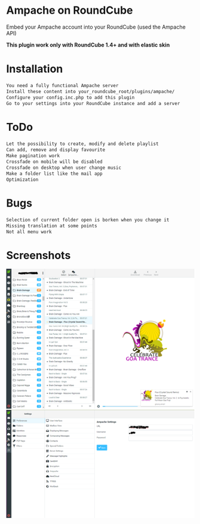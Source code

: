 # Ampache on RoundCube

Embed your Ampache account into your RoundCube (used the Ampache API)

**This plugin work only with RoundCube 1.4+ and with elastic skin**

# Installation

```
You need a fully functional Ampache server
Install these content into your_roundcube_root/plugins/ampache/
Configure your config.inc.php to add this plugin
Go to your settings into your RoundCube instance and add a server
```

# ToDo

```
Let the possibility to create, modify and delete playlist
Can add, remove and display favourite
Make pagination work
Crossfade on mobile will be disabled
Crossfade on desktop when user change music
Make a folder list like the mail app
Optimization
```

# Bugs

```
Selection of current folder open is borken when you change it
Missing translation at some points
Not all menu work
```

# Screenshots
![roundcube_ampache Main](screenshots/Main.png)
![roundcube_ampache Settings](screenshots/Settings.png)
